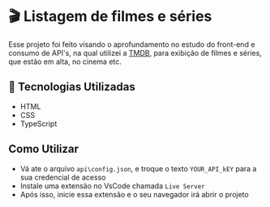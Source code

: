 # 🎬 Listagem de filmes e séries

Esse projeto foi feito visando o aprofundamento no estudo do front-end e consumo de API's, na qual utilizei a [TMDB](https://www.themoviedb.org/), para exibição de filmes e séries, que estão em alta, no cinema etc.

## 🚀 Tecnologias Utilizadas

- HTML
- CSS
- TypeScript

## Como Utilizar

- Vá ate o arquivo `api\config.json`, e troque o texto `YOUR_API_kEY` para a sua credencial de acesso
- Instale uma extensão no VsCode chamada `Live Server`
- Após isso, inicie essa extensão e o seu navegador irá abrir o projeto

